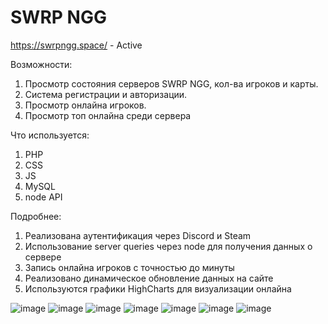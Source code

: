 # SWRP NGG
https://swrpngg.space/ - Active

Возможности:
1) Просмотр состояния серверов SWRP NGG, кол-ва игроков и карты.
2) Система регистрации и авторизации.
3) Просмотр онлайна игроков.
4) Просмотр топ онлайна среди сервера

Что используется:
1) PHP
2) CSS
3) JS
4) MySQL
5) node API

Подробнее:
1) Реализована аутентификация через Discord и Steam
2) Использование server queries через node для получения данных о сервере
3) Запись онлайна игроков с точностью до минуты
4) Реализовано динамическое обновление данных на сайте
5) Используются графики HighCharts для визуализации онлайна

![image](https://user-images.githubusercontent.com/85961114/153407714-f9d04c2c-f13e-4582-a3a0-8f8294f8cb37.png)
![image](https://user-images.githubusercontent.com/85961114/153408025-93fc9dc1-9638-483e-9fb4-b6b9478951c2.png)
![image](https://user-images.githubusercontent.com/85961114/148447453-f0260613-2b8c-4f28-b11f-409e91771710.png)
![image](https://user-images.githubusercontent.com/85961114/158866700-5b24fc98-a8f7-4ada-aa3a-8305a9861342.png)
![image](https://user-images.githubusercontent.com/85961114/158866848-9ff3ff4f-5c9e-43e1-83da-3458145d9394.png)
![image](https://user-images.githubusercontent.com/85961114/151601979-dd56ca42-af78-46e9-89d0-e7140360fcf9.png)
![image](https://user-images.githubusercontent.com/85961114/153407852-4b8fd3f5-27c4-44a1-8a80-4988afbe191a.png)

